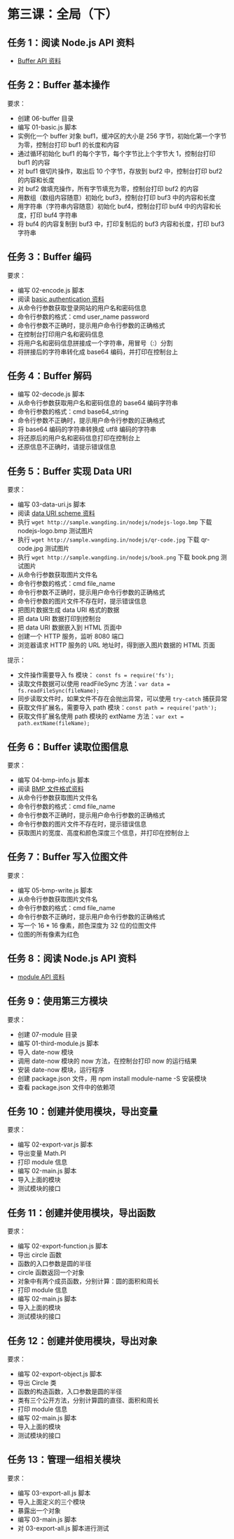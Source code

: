 # 第三课：全局（下）

## 任务 1：阅读 Node.js API 资料  

- [Buffer API 资料](http://nodejs.cn/api/buffer.html)  

## 任务 2：Buffer 基本操作

要求：
- 创建 06-buffer 目录  
- 编写 01-basic.js 脚本  
- 实例化一个 buffer 对象 buf1，缓冲区的大小是 256 字节，初始化第一个字节为零，控制台打印 buf1 的长度和内容  
- 通过循环初始化 buf1 的每个字节，每个字节比上个字节大 1，控制台打印 buf1 的内容  
- 对 buf1 做切片操作，取出后 10 个字节，存放到 buf2 中，控制台打印 buf2 的内容和长度   
- 对 buf2 做填充操作，所有字节填充为零，控制台打印 buf2 的内容
- 用数组（数组内容随意）初始化 buf3，控制台打印 buf3 中的内容和长度  
- 用字符串（字符串内容随意）初始化 buf4，控制台打印 buf4 中的内容和长度，打印 buf4 字符串  
- 将 buf4 的内容复制到 buf3 中，打印复制后的 buf3 内容和长度，打印 buf3 字符串  

## 任务 3：Buffer 编码

要求：
- 编写 02-encode.js 脚本  
- 阅读 [basic authentication 资料](https://en.wikipedia.org/wiki/Basic_access_authentication)  
- 从命令行参数获取登录网站的用户名和密码信息  
- 命令行参数的格式：cmd user_name password  
- 命令行参数不正确时，提示用户命令行参数的正确格式
- 在控制台打印用户名和密码信息  
- 将用户名和密码信息拼接成一个字符串，用冒号（:）分割
- 将拼接后的字符串转化成 base64 编码，并打印在控制台上  

## 任务 4：Buffer 解码

- 编写 02-decode.js 脚本  
- 从命令行参数获取用户名和密码信息的 base64 编码字符串  
- 命令行参数的格式：cmd base64_string  
- 命令行参数不正确时，提示用户命令行参数的正确格式
- 将 base64 编码的字符串转换成 utf8 编码的字符串
- 将还原后的用户名和密码信息打印在控制台上  
- 还原信息不正确时，请提示错误信息

## 任务 5：Buffer 实现 Data URI

要求：
- 编写 03-data-uri.js 脚本  
- 阅读 [data URI scheme 资料](https://en.wikipedia.org/wiki/Data_URI_scheme)  
- 执行 `wget http://sample.wangding.in/nodejs/nodejs-logo.bmp` 下载 nodejs-logo.bmp 测试图片  
- 执行 `wget http://sample.wangding.in/nodejs/qr-code.jpg` 下载 qr-code.jpg 测试图片  
- 执行 `wget http://sample.wangding.in/nodejs/book.png` 下载 book.png 测试图片  
- 从命令行参数获取图片文件名  
- 命令行参数的格式：cmd file_name  
- 命令行参数不正确时，提示用户命令行参数的正确格式  
- 命令行参数的图片文件不存在时，提示错误信息  
- 把图片数据生成 data URI 格式的数据  
- 把 data URI 数据打印到控制台  
- 把 data URI 数据嵌入到 HTML 页面中  
- 创建一个 HTTP 服务，监听 8080 端口  
- 浏览器请求 HTTP 服务的 URL 地址时，得到嵌入图片数据的 HTML 页面  

提示：
- 文件操作需要导入 fs 模块： `const fs = require('fs');`
- 读取文件数据可以使用 readFileSync 方法：`var data = fs.readFileSync(fileName);`
- 同步读取文件时，如果文件不存在会抛出异常，可以使用 `try-catch` 捕获异常
- 获取文件扩展名，需要导入 path 模块：`const path = require('path');`
- 获取文件扩展名使用 path 模块的 extName 方法：`var ext = path.extName(fileName);`

## 任务 6：Buffer 读取位图信息

要求：
- 编写 04-bmp-info.js 脚本  
- 阅读 [BMP 文件格式资料](https://en.wikipedia.org/wiki/BMP_file_format)  
- 从命令行参数获取图片文件名  
- 命令行参数的格式：cmd file_name  
- 命令行参数不正确时，提示用户命令行参数的正确格式  
- 命令行参数的图片文件不存在时，提示错误信息  
- 获取图片的宽度、高度和颜色深度三个信息，并打印在控制台上  

## 任务 7：Buffer 写入位图文件

要求：
- 编写 05-bmp-write.js 脚本  
- 从命令行参数获取图片文件名  
- 命令行参数的格式：cmd file_name  
- 命令行参数不正确时，提示用户命令行参数的正确格式  
- 写一个 16 * 16 像素，颜色深度为 32 位的位图文件  
- 位图的所有像素为红色  

## 任务 8：阅读 Node.js API 资料

- [module API 资料](http://nodejs.cn/api/modules.html)  

## 任务 9：使用第三方模块

要求：
- 创建 07-module 目录  
- 编写 01-third-module.js 脚本  
- 导入 date-now 模块  
- 调用 date-now 模块的 now 方法，在控制台打印 now 的运行结果  
- 安装 date-now 模块，运行程序  
- 创建 package.json 文件，用 npm install module-name -S 安装模块  
- 查看 package.json 文件中的依赖项  

## 任务 10：创建并使用模块，导出变量

要求：
- 编写 02-export-var.js 脚本
- 导出变量 Math.PI
- 打印 module 信息  
- 编写 02-main.js 脚本
- 导入上面的模块
- 测试模块的接口  

## 任务 11：创建并使用模块，导出函数

要求：
- 编写 02-export-function.js 脚本  
- 导出 circle 函数  
- 函数的入口参数是圆的半径  
- circle 函数返回一个对象  
- 对象中有两个成员函数，分别计算：圆的面积和周长  
- 打印 module 信息  
- 编写 02-main.js 脚本
- 导入上面的模块
- 测试模块的接口  

## 任务 12：创建并使用模块，导出对象

要求：
- 编写 02-export-object.js 脚本  
- 导出 Circle 类  
- 函数的构造函数，入口参数是圆的半径  
- 类有三个公开方法，分别计算圆的直径、面积和周长  
- 打印 module 信息  
- 编写 02-main.js 脚本
- 导入上面的模块
- 测试模块的接口  

## 任务 13：管理一组相关模块

要求：
- 编写 03-export-all.js 脚本
- 导入上面定义的三个模块
- 暴露出一个对象  
- 编写 03-main.js 脚本
- 对 03-export-all.js 脚本进行测试  
